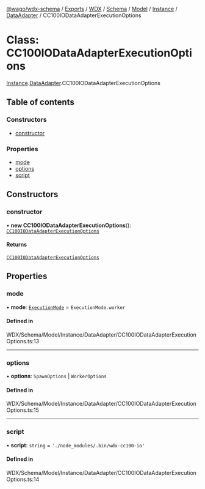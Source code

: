 [@wago/wdx-schema](../README.md) / [Exports](../modules.md) / [WDX](../modules/WDX.md) / [Schema](../modules/WDX.Schema.md) / [Model](../modules/WDX.Schema.Model.md) / [Instance](../modules/WDX.Schema.Model.Instance.md) / [DataAdapter](../modules/WDX.Schema.Model.Instance.DataAdapter.md) / CC100IODataAdapterExecutionOptions

# Class: CC100IODataAdapterExecutionOptions

[Instance](../modules/WDX.Schema.Model.Instance.md).[DataAdapter](../modules/WDX.Schema.Model.Instance.DataAdapter.md).CC100IODataAdapterExecutionOptions

## Table of contents

### Constructors

- [constructor](WDX.Schema.Model.Instance.DataAdapter.CC100IODataAdapterExecutionOptions.md#constructor)

### Properties

- [mode](WDX.Schema.Model.Instance.DataAdapter.CC100IODataAdapterExecutionOptions.md#mode)
- [options](WDX.Schema.Model.Instance.DataAdapter.CC100IODataAdapterExecutionOptions.md#options)
- [script](WDX.Schema.Model.Instance.DataAdapter.CC100IODataAdapterExecutionOptions.md#script)

## Constructors

### constructor

• **new CC100IODataAdapterExecutionOptions**(): [`CC100IODataAdapterExecutionOptions`](WDX.Schema.Model.Instance.DataAdapter.CC100IODataAdapterExecutionOptions.md)

#### Returns

[`CC100IODataAdapterExecutionOptions`](WDX.Schema.Model.Instance.DataAdapter.CC100IODataAdapterExecutionOptions.md)

## Properties

### mode

• **mode**: [`ExecutionMode`](../enums/WDX.Schema.Model.Instance.ExecutionMode.md) = `ExecutionMode.worker`

#### Defined in

WDX/Schema/Model/Instance/DataAdapter/CC100IODataAdapterExecutionOptions.ts:13

___

### options

• **options**: `SpawnOptions` \| `WorkerOptions`

#### Defined in

WDX/Schema/Model/Instance/DataAdapter/CC100IODataAdapterExecutionOptions.ts:15

___

### script

• **script**: `string` = `'./node_modules/.bin/wdx-cc100-io'`

#### Defined in

WDX/Schema/Model/Instance/DataAdapter/CC100IODataAdapterExecutionOptions.ts:14
